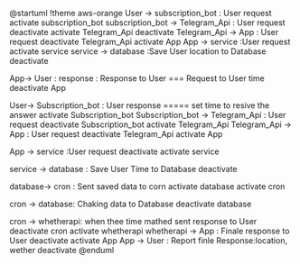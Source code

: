 @startuml
!theme aws-orange
User -> subscription_bot : User request
activate subscription_bot
subscription_bot -> Telegram_Api : User request
deactivate
activate Telegram_Api
deactivate
Telegram_Api -> App : User request
deactivate Telegram_Api
activate App
App -> service :User request
activate service
service -> database :Save User location to Database
deactivate

App-> User : response : Response to User === Request to User time
deactivate App

User-> Subscription_bot : User response ===== set time to resive the answer
activate Subscription_bot
Subscription_bot -> Telegram_Api : User request
deactivate Subscription_bot
activate Telegram_Api
Telegram_Api -> App : User request
deactivate Telegram_Api
activate App

App -> service :User request
deactivate
activate service

service -> database : Save User Time to Database
deactivate

database-> cron : Sent saved data to corn
activate database
activate cron

cron -> database: Chaking data to Database
deactivate database

cron -> whetherapi: when thee time mathed sent response to User
deactivate cron
activate whetherapi
whetherapi -> App : Finale response to User
deactivate
activate App
App -> User : Report finle Response:location, wether
deactivate
@enduml
